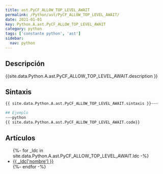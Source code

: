 ```yaml
---
title: ast.PyCF_ALLOW_TOP_LEVEL_AWAIT
permalink: /Python/ast/PyCF_ALLOW_TOP_LEVEL_AWAIT/
date: 2021-01-01
key: Python.A.ast.PyCF_ALLOW_TOP_LEVEL_AWAIT
category: python
tags: ['constante python', 'ast']
sidebar: 
  nav: python
---
```


## Descripción
{{site.data.Python.A.ast.PyCF_ALLOW_TOP_LEVEL_AWAIT.description }}

## Sintaxis
~~~python
{{ site.data.Python.A.ast.PyCF_ALLOW_TOP_LEVEL_AWAIT.sintaxis }}~~~

## Ejemplo
~~~python
{{ site.data.Python.A.ast.PyCF_ALLOW_TOP_LEVEL_AWAIT.code}}
~~~

## Artículos
<ul>
{%- for _ldc in site.data.Python.A.ast.PyCF_ALLOW_TOP_LEVEL_AWAIT.ldc -%}
   <li>
       <a href="{{_ldc['url'] }}">{{ _ldc['nombre'] }}</a>
   </li>
{%- endfor -%}
</ul>
